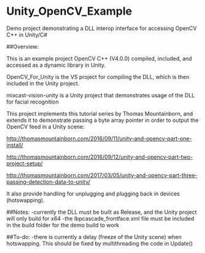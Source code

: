 # Unity_OpenCV_Example
Demo project demonstrating a DLL interop interface for accessing OpenCV C++ in Unity/C#

##Overview:

This is an example project OpenCV C++ (V4.0.0) compiled, included, and accessed as a dynamic library in Unity.

OpenCV_For_Unity is the VS project for compiling the DLL, which is then included in the Unity project.

mixcast-vision-unity is a Unity project that demonstrates usage of the DLL for facial recognition

This project implements this tutorial series by Thomas Mountainborn, and extends it to demonstrate passing a byte array pointer in order to output the OpenCV feed in a Unity scene:

<http://thomasmountainborn.com/2016/09/11/unity-and-opencv-part-one-install/>

<http://thomasmountainborn.com/2016/09/12/unity-and-opencv-part-two-project-setup/>

<http://thomasmountainborn.com/2017/03/05/unity-and-opencv-part-three-passing-detection-data-to-unity/>


It also provide handling for unplugging and plugging back in devices (hotswapping).

##Notes:
-currently the DLL must be built as Release, and the Unity project will only build for x64
-the lbpcascade_frontface.xml file must be included in the build folder for the demo build to work

##To-do:
-there is currently a delay (freeze of the Unity scene) when hotswapping. This should be fixed by multithreading the code in Update()

